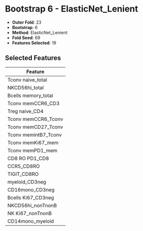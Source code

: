 # Bootstrap 6 - ElasticNet_Lenient

- **Outer Fold**: 23
- **Bootstrap**: 6
- **Method**: ElasticNet_Lenient
- **Fold Seed**: 69
- **Features Selected**: 19

## Selected Features

| Feature |
|---------|
| Tconv naive_total |
| NKCD56hi_total |
| Bcells memory_total |
| Tconv memCCR6_CD3 |
| Treg naive_CD4 |
| Tconv memCCR6_Tconv |
| Tconv memCD27_Tconv |
| Tconv memintB7_Tconv |
| Tconv memKi67_mem |
| Tconv memPD1_mem |
| CD8 RO PD1_CD8 |
| CCR5_CD8RO |
| TIGIT_CD8RO |
| myeloid_CD3neg |
| CD16mono_CD3neg |
| Bcells Ki67_CD3neg |
| NKCD56hi_nonTnonB |
| NK Ki67_nonTnonB |
| CD14mono_myeloid |
